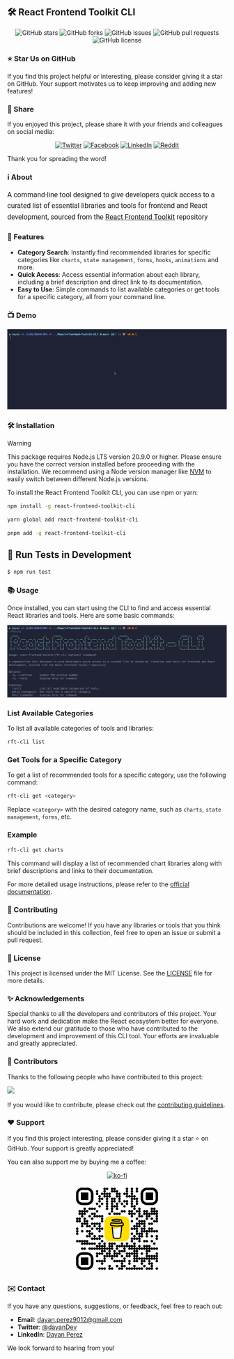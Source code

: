 ## 🛠️ React Frontend Toolkit CLI

<div align="center">
  
![GitHub stars](https://img.shields.io/github/stars/drbarzaga/React-Frontend-Toolkit-CLI?style=social)
![GitHub forks](https://img.shields.io/github/forks/drbarzaga/React-Frontend-Toolkit-CLI?style=social)
![GitHub issues](https://img.shields.io/github/issues/drbarzaga/React-Frontend-Toolkit-CLI)
![GitHub pull requests](https://img.shields.io/github/issues-pr/drbarzaga/React-Frontend-Toolkit-CLI)
![GitHub license](https://img.shields.io/github/license/drbarzaga/React-Frontend-Toolkit-CLI)

</div>

### ⭐ Star Us on GitHub

If you find this project helpful or interesting, please consider giving it a star on GitHub. Your support motivates us to keep improving and adding new features!

### 📢 Share

If you enjoyed this project, please share it with your friends and colleagues on social media:

<div align="center">

[![Twitter](https://img.shields.io/badge/Twitter-Share-blue?logo=twitter)](https://twitter.com/intent/tweet?text=Check%20out%20this%20awesome%20React%20Frontend%20Toolkit%20CLI!%20https%3A%2F%2Fgithub.com%2Fdrbarzaga%2FReact-Frontend-Toolkit-CLI)
[![Facebook](https://img.shields.io/badge/Facebook-Share-blue?logo=facebook)](https://www.facebook.com/sharer/sharer.php?u=https%3A%2F%2Fgithub.com%2Fdrbarzaga%2FReact-Frontend-Toolkit-CLI)
[![LinkedIn](https://img.shields.io/badge/LinkedIn-Share-blue?logo=linkedin)](https://www.linkedin.com/shareArticle?mini=true&url=https%3A%2F%2Fgithub.com%2Fdrbarzaga%2FReact-Frontend-Toolkit-CLI&title=React%20Frontend%20Toolkit%20CLI&summary=Check%20out%20this%20awesome%20React%20Frontend%20Toolkit%20CLI!&source=LinkedIn)
[![Reddit](https://img.shields.io/badge/Reddit-Share-orange?logo=reddit)](https://www.reddit.com/submit?url=https%3A%2F%2Fgithub.com%2Fdrbarzaga%2FReact-Frontend-Toolkit-CLI&title=React%20Frontend%20Toolkit%20CLI)

</div>

Thank you for spreading the word!

### ℹ️ About

<div align="left" style="font-family: Roboto, sans-serif; font-size: 16px; line-height: 1.6;">

A command-line tool designed to give developers quick access to a curated list of essential libraries and tools for frontend and React development, sourced from the [React Frontend Toolkit](https://github.com/drbarzaga/React-Frontend-Toolkit) repository

</div>

### 🚀 Features

- **Category Search**: Instantly find recommended libraries for specific categories like `charts`, `state management`, `forms`, `hooks`, `animations` and more.
- **Quick Access**: Access essential information about each library, including a brief description and direct link to its documentation.
- **Easy to Use**: Simple commands to list available categories or get tools for a specific category, all from your command line.

### 📺 Demo

<div align="center">
  <img src="../assets/demo.gif" alt="Demo GIF" />
</div>

### 🛠️ Installation

> [!WARNING]
> This package requires Node.js LTS version 20.9.0 or higher. Please ensure you have the correct version installed before proceeding with the installation. We recommend using a Node version manager like [NVM](https://github.com/nvm-sh/nvm) to easily switch between different Node.js versions.

To install the React Frontend Toolkit CLI, you can use npm or yarn:

```bash
npm install -g react-frontend-toolkit-cli
```

```bash
yarn global add react-frontend-toolkit-cli
```

```bash
pnpm add -g react-frontend-toolkit-cli
```

## 🧪 Run Tests in Development

```bash
$ npm run test
```

### 📚 Usage

Once installed, you can start using the CLI to find and access essential React libraries and tools. Here are some basic commands:

<div align="center">
  <img src="../assets/usage.png" alt="Screen Image" />
</div>

### List Available Categories

To list all available categories of tools and libraries:

```bash
rft-cli list
```

### Get Tools for a Specific Category

To get a list of recommended tools for a specific category, use the following command:

```bash
rft-cli get <category>
```

Replace `<category>` with the desired category name, such as `charts`, `state management`, `forms`, etc.

### Example

```bash
rft-cli get charts
```

This command will display a list of recommended chart libraries along with brief descriptions and links to their documentation.

For more detailed usage instructions, please refer to the [official documentation](https://github.com/drbarzaga/React-Frontend-Toolkit-CLI#readme).

### 🧩 Contributing

Contributions are welcome! If you have any libraries or tools that you think should be included in this collection, feel free to open an issue or submit a pull request.

### 📃 License

This project is licensed under the MIT License. See the [LICENSE](LICENSE) file for more details.

### ✨ Acknowledgements

Special thanks to all the developers and contributors of this project. Your hard work and dedication make the React ecosystem better for everyone. We also extend our gratitude to those who have contributed to the development and improvement of this CLI tool. Your efforts are invaluable and greatly appreciated.

### 🤝 Contributors

Thanks to the following people who have contributed to this project:

<a href="https://github.com/drbarzaga/react-frontend-toolkit/graphs/contributors">
  <img src="https://contrib.rocks/image?repo=drbarzaga/react-frontend-toolkit" />
</a>

If you would like to contribute, please check out the [contributing guidelines](CONTRIBUTING.md).

### ❤️ Support

If you find this project interesting, please consider giving it a star ⭐ on GitHub. Your support is greatly appreciated!

You can also support me by buying me a coffee:

<div align="center">

[![ko-fi](https://ko-fi.com/img/githubbutton_sm.svg)](https://ko-fi.com/dayanperez)

</div>

<div align="center">
  <img src="../assets/bmc_qr.png" alt="Buy Me a Coffee QR Code" width="200" />
</div>

### ✉️ Contact

If you have any questions, suggestions, or feedback, feel free to reach out:

- **Email**: [dayan.perez9012@gmail.com](mailto:dayan.perez9012@gmail.com)
- **Twitter**: [@dayanDev](https://twitter.com/dayanDev)
- **LinkedIn**: [Dayan Perez](https://www.linkedin.com/in/drbarzaga/)

We look forward to hearing from you!
